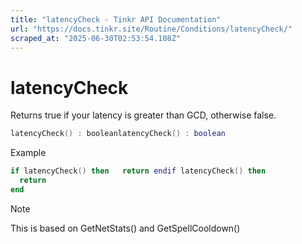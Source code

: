 ```yaml
---
title: "latencyCheck - Tinkr API Documentation"
url: "https://docs.tinkr.site/Routine/Conditions/latencyCheck/"
scraped_at: "2025-06-30T02:53:54.108Z"
---
```


# latencyCheck

Returns true if your latency is greater than GCD, otherwise false.

```lua
latencyCheck() : booleanlatencyCheck() : boolean
```

Example

```lua
if latencyCheck() then   return endif latencyCheck() then 
  return 
end 
```

Note

This is based on GetNetStats() and GetSpellCooldown()